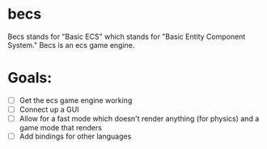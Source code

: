 # becs

Becs stands for "Basic ECS" which stands for "Basic Entity Component System." Becs is an ecs game engine.

# Goals:
- [ ] Get the ecs game engine working
- [ ] Connect up a GUI
- [ ] Allow for a fast mode which doesn't render anything (for physics) and a game mode that renders
- [ ] Add bindings for other languages

